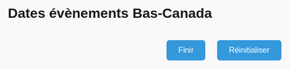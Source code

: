 <html lang="fr">
<head>
  <meta charset="UTF-8">
  <title>Dates évènements Bas-Canada</title>
  <style>
    body {
      font-family: Arial, sans-serif;
      background: #f9f9f9;
      padding: 40px;
      max-width: 900px;
      margin: auto;
    }

    h1 {
      text-align: center;
      color: #2c3e50;
    }

    .question {
      background: #fff;
      padding: 15px 20px;
      margin: 12px 0;
      border-radius: 8px;
      box-shadow: 0 2px 5px rgba(0,0,0,0.1);
    }

    .question-header {
      display: flex;
      justify-content: space-between;
      align-items: center;
      flex-wrap: wrap;
    }

    select {
      padding: 6px;
      font-size: 16px;
      margin-left: 10px;
    }

    .feedback {
      margin-top: 8px;
      font-weight: bold;
    }

    .correct {
      color: green;
    }

    .incorrect {
      color: red;
    }

    button {
      display: inline-block;
      margin: 20px 10px 10px 10px;
      padding: 12px 24px;
      background-color: #3498db;
      color: white;
      font-size: 16px;
      border: none;
      border-radius: 6px;
      cursor: pointer;
    }

    button:hover {
      background-color: #2980b9;
    }

    #result {
      text-align: center;
      font-size: 20px;
      font-weight: bold;
      color: #2c3e50;
      margin-top: 20px;
    }
  </style>
</head>
<body>
  <h1>Dates évènements Bas-Canada</h1>

  <div id="quiz-container"></div>

  <div style="text-align:center;">
    <button onclick="checkAnswers()">Finir</button>
    <button onclick="location.reload()">Réinitialiser</button>
  </div>

  <div id="result"></div>

  <script>
    const questionsData = [
      { event: "Arrivée de la première banque au Bas-Canada (la Banque de Montréal)", answer: "1817" },
      { event: "Arrivée de la première université (McGill)", answer: "1821" },
      { event: "Projet d’Union des deux Canadas proposés par Ramsay", answer: "1822" },
      { event: "Début de la crise agricole", answer: "1830" },
      { event: "Émeute à Montréal entre partisans patriotes et partisans britanniques", answer: "1832" },
      { event: "Première épidémie de choléra à Montréal", answer: "1832" },
      { event: "Envoi des 92 Résolutions à Londres", answer: "1834" },
      { event: "Arrivée des 10 Résolutions de Russell", answer: "1837" },
      { event: "Batailles armées / Rébellions armées des patriotes", answer: "1837" },
      { event: "Défaite des patriotes / Suspension de la constitution", answer: "1838" },
      { event: "Rapport Durham", answer: "1839" },
      { event: "Arrivée de l’Acte d’Union", answer: "1840" }
    ];

    const allDates = Array.from(new Set(questionsData.map(q => q.answer)));

    function shuffle(array) {
      const newArray = array.slice();
      for (let i = newArray.length - 1; i > 0; i--) {
        const j = Math.floor(Math.random() * (i + 1));
        [newArray[i], newArray[j]] = [newArray[j], newArray[i]];
      }
      return newArray;
    }

    const shuffledQuestions = shuffle(questionsData);
    const container = document.getElementById("quiz-container");

    shuffledQuestions.forEach((q, index) => {
      const div = document.createElement("div");
      div.className = "question";

      const shuffledDates = shuffle(allDates); // shuffle dates for each question

      div.innerHTML = `
        <div class="question-header">
          <span>${index + 1}. ${q.event}</span>
          <select>
            <option value="">--Choisir--</option>
            ${shuffledDates.map(date => `<option value="${date}">${date}</option>`).join("")}
          </select>
        </div>
        <div class="feedback"></div>
      `;
      container.appendChild(div);
    });

    function checkAnswers() {
      const questions = document.querySelectorAll('.question');
      let score = 0;
      let completed = true;

      questions.forEach((q, i) => {
        const select = q.querySelector('select');
        const feedback = q.querySelector('.feedback');
        const userAnswer = select.value;
        const correct = shuffledQuestions[i].answer;

        if (userAnswer === "") {
          completed = false;
          feedback.textContent = "Veuillez choisir une réponse.";
          feedback.className = "feedback incorrect";
        } else if (userAnswer === correct) {
          score++;
          feedback.textContent = "✅ Bonne réponse";
          feedback.className = "feedback correct";
        } else {
          feedback.textContent = `❌ Mauvaise réponse (Bonne date : ${correct})`;
          feedback.className = "feedback incorrect";
        }
      });

      const result = document.getElementById("result");
      if (!completed) {
        result.style.color = "red";
        result.textContent = "Veuillez répondre à toutes les questions.";
      } else {
        result.style.color = "#2c3e50";
        result.textContent = `Vous avez ${score} bonne(s) réponse(s) sur ${questions.length}.`;
      }
    }
  </script>
</body>
</html>
